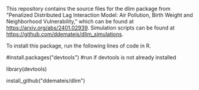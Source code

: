 This repository contains the source files for the dlim package from "Penalized Distributed Lag Interaction Model: Air Pollution, Birth Weight and Neighborhood Vulnerability," which can be found at https://arxiv.org/abs/2401.02939. Simulation scripts can be found at https://github.com/ddemateis/dlim_simulations.

To install this package, run the following lines of code in R.

#install.packages("devtools") #run if devtools is not already installed

library(devtools)

install_github("ddemateis/dlim")
